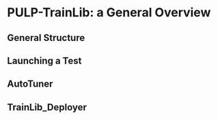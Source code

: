 # PULP-TrainLib: a General Overview

## General Structure

## Launching a Test

## AutoTuner

## TrainLib_Deployer
